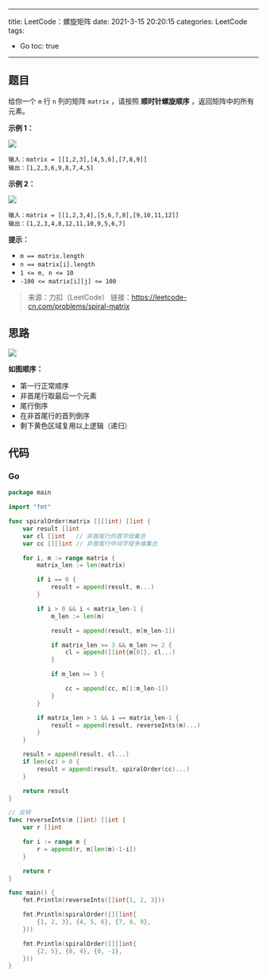 ----
title: LeetCode：螺旋矩阵
date: 2021-3-15 20:20:15
categories: LeetCode
tags: 
- Go
toc: true
----

## 题目

给你一个 `m` 行 `n` 列的矩阵 `matrix` ，请按照 **顺时针螺旋顺序** ，返回矩阵中的所有元素。

**示例 1：**

![](https://s.flc.io/2021-03-15-20-23-05.jpg)

```
输入：matrix = [[1,2,3],[4,5,6],[7,8,9]]
输出：[1,2,3,6,9,8,7,4,5]
```

<!-- more -->

**示例 2：**

![](https://s.flc.io/2021-03-15-20-23-20.jpg)

```
输入：matrix = [[1,2,3,4],[5,6,7,8],[9,10,11,12]]
输出：[1,2,3,4,8,12,11,10,9,5,6,7]
```

**提示：**

- `m == matrix.length`
- `n == matrix[i].length`
- `1 <= m, n <= 10`
- `-100 <= matrix[i][j] <= 100`

> 来源：力扣（LeetCode）
> 链接：https://leetcode-cn.com/problems/spiral-matrix

## 思路

![](https://s.flc.io/2021-03-15-20-31-55.png)

**如图顺序：**

- 第一行正常顺序
- 非首尾行取最后一个元素
- 尾行倒序
- 在非首尾行的首列倒序
- 剩下黄色区域复用以上逻辑（递归）

## 代码

### Go

```go
package main

import "fmt"

func spiralOrder(matrix [][]int) []int {
	var result []int
	var cl []int   // 非首尾行的首字母集合
	var cc [][]int // 非首尾行中间字母多维集合

	for i, m := range matrix {
		matrix_len := len(matrix)

		if i == 0 {
			result = append(result, m...)
		}

		if i > 0 && i < matrix_len-1 {
			m_len := len(m)

			result = append(result, m[m_len-1])

			if matrix_len >= 3 && m_len >= 2 {
				cl = append([]int{m[0]}, cl...)
			}

			if m_len >= 3 {

				cc = append(cc, m[1:m_len-1])
			}
		}

		if matrix_len > 1 && i == matrix_len-1 {
			result = append(result, reverseInts(m)...)
		}
	}

	result = append(result, cl...)
	if len(cc) > 0 {
		result = append(result, spiralOrder(cc)...)
	}

	return result
}

// 反转
func reverseInts(m []int) []int {
	var r []int

	for i := range m {
		r = append(r, m[len(m)-1-i])
	}

	return r
}

func main() {
	fmt.Println(reverseInts([]int{1, 2, 3}))

	fmt.Println(spiralOrder([][]int{
		{1, 2, 3}, {4, 5, 6}, {7, 8, 9},
	}))

	fmt.Println(spiralOrder([][]int{
		{2, 5}, {8, 4}, {0, -1},
	}))
}

```